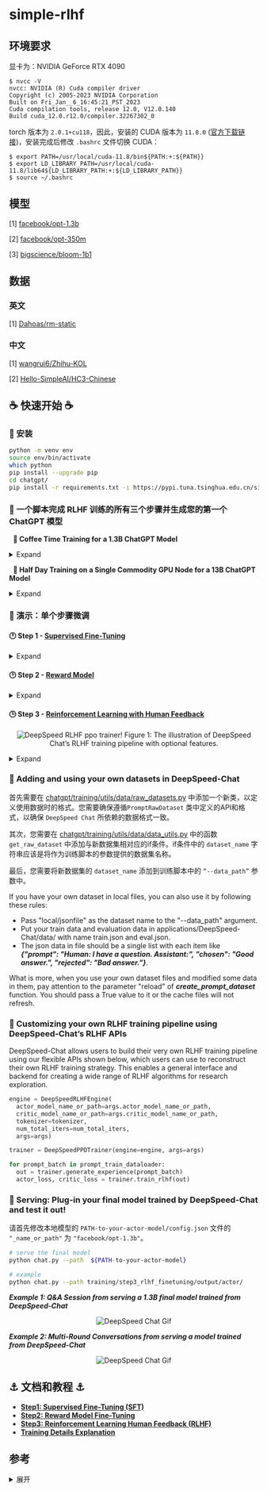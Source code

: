 # simple-rlhf

## 环境要求

显卡为：NVIDIA GeForce RTX 4090

```shell
$ nvcc -V
nvcc: NVIDIA (R) Cuda compiler driver
Copyright (c) 2005-2023 NVIDIA Corporation
Built on Fri_Jan__6_16:45:21_PST_2023
Cuda compilation tools, release 12.0, V12.0.140
Build cuda_12.0.r12.0/compiler.32267302_0
```

torch 版本为 `2.0.1+cu118`，因此，安装的 CUDA 版本为 `11.8.0` ([官方下载链接](https://developer.nvidia.com/cuda-11-8-0-download-archive))，安装完成后修改 `.bashrc` 文件切换 CUDA：

```shell
$ export PATH=/usr/local/cuda-11.8/bin${PATH:+:${PATH}}
$ export LD_LIBRARY_PATH=/usr/local/cuda-11.8/lib64${LD_LIBRARY_PATH:+:${LD_LIBRARY_PATH}}
$ source ~/.bashrc
```

## 模型

[1] [facebook/opt-1.3b](https://huggingface.co/facebook/opt-1.3b)

[2] [facebook/opt-350m](https://huggingface.co/facebook/opt-350m)

[3] [bigscience/bloom-1b1](https://huggingface.co/bigscience/bloom-1b1)

## 数据

### 英文

[1] [Dahoas/rm-static](https://huggingface.co/datasets/Dahoas/rm-static)

### 中文

[1] [wangrui6/Zhihu-KOL](https://huggingface.co/datasets/wangrui6/Zhihu-KOL)

[2] [Hello-SimpleAI/HC3-Chinese](https://huggingface.co/datasets/Hello-SimpleAI/HC3-Chinese)

## ☕ 快速开始 ☕

### 🐼 安装

```bash
python -m venv env
source env/bin/activate
which python
pip install --upgrade pip
cd chatgpt/
pip install -r requirements.txt -i https://pypi.tuna.tsinghua.edu.cn/simple
```

### 🐼 一个脚本完成 RLHF 训练的所有三个步骤并生成您的第一个 ChatGPT 模型


&nbsp;&nbsp;**:yellow_heart: Coffee Time Training for a 1.3B ChatGPT Model**


<details><summary> Expand </summary><p>

  ```bash
  python train.py --actor-model facebook/opt-1.3b --reward-model facebook/opt-350m --deployment-type single_gpu
  ```

  | Model Size (A6000-48G)            | Step 1  | Step 2  | Step 3 | Total  |
  | --------------------------------- | ------- | ------- | ------ | ------ |
  | Actor: OPT-1.3B  Reward: OPT-350M | 2900 Sec | 670 Sec | 1.2hr | 2.2hr |

</p></details>

&nbsp;&nbsp;**:green_heart: Half Day Training on a Single Commodity GPU Node for a 13B ChatGPT Model**

<details><summary> Expand </summary><p>

  ```bash
  python train.py --actor-model facebook/opt-13b --reward-model facebook/opt-350m --deployment-type single_node
  ```

  | Model Size (A100-40G)          | Step 1 | Step 2 | Step 3 | Total  |
  | ------------------------------- | ------ | ------ | ------ | ------ |
  | Actor: OPT-13B Reward: OPT-350M | 2.5hr  | 0.25hr | 10.8hr | 13.6hr |

</p></details>

### 🐼 演示：单个步骤微调

#### 🕐 Step 1 - [Supervised Fine-Tuning](./chatgpt/training/step1_supervised_finetuning)

<details><summary> Expand </summary><p>

```bash
# Move into the first step of the pipeline
cd training/step1_supervised_finetuning/

# Run the training script
bash training_scripts/other_language/run_chinese.sh

# Evaluate the model
bash evaluation_scripts/run_prompt.sh
```

</p></details>

#### 🕑 Step 2 - [Reward Model](./chatgpt/training/step2_reward_model_finetuning)

<details><summary> Expand </summary><p>

```bash
# Move into the second step of the pipeline
cd training/step2_reward_model_finetuning

# Run the training script
bash training_scripts/opt/single_gpu/run_350m.sh

# Evaluate the model
bash evaluation_scripts/run_eval.sh
```

</p></details>

#### 🕒 Step 3 - [Reinforcement Learning with Human Feedback](./chatgpt/training/step3_rlhf_finetuning)

<p align="center">


<img src="/chatgpt/assets/image/ppo_trainer.png" alt="DeepSpeed RLHF ppo trainer!"/>
Figure 1: The illustration of DeepSpeed Chat’s RLHF training pipeline with optional features.


</p>

<details><summary> Expand </summary><p>

```bash
# Move into the final step of the pipeline
cd training/step3_rlhf_finetuning/

# Run the training script
bash training_scripts/opt/single_gpu/run_1.3b.sh ../step1_supervised_finetuning/output/ ../step2_reward_model_finetuning/output/

# 运行 Tensorboard
tensorboard --logdir=step3_tensorboard
```
</p></details>


### 🐼 Adding and using your own datasets in DeepSpeed-Chat

首先需要在 [chatgpt/training/utils/data/raw_datasets.py](./chatgpt/training/utils/data/raw_datasets.py) 中添加一个新类，以定义使用数据时的格式。您需要确保遵循`PromptRawDataset` 类中定义的API和格式，以确保 `DeepSpeed Chat` 所依赖的数据格式一致。

其次，您需要在 [chatgpt/training/utils/data/data_utils.py](./chatgpt/training/utils/data/data_utils.py) 中的函数 `get_raw_dataset` 中添加与新数据集相对应的if条件。if条件中的 `dataset_name` 字符串应该是将作为训练脚本的参数提供的数据集名称。

最后，您需要将新数据集的 `dataset_name` 添加到训练脚本中的 `“--data_path”` 参数中。

If you have your own dataset in local files, you can also use it by following these rules:
* Pass "local/jsonfile" as the dataset name to the "--data_path" argument.
* Put your train data and evaluation data in applications/DeepSpeed-Chat/data/ with name train.json and eval.json.
* The json data in file should be a single list with each item like ***{"prompt": "Human: I have a question. Assistant:", "chosen": "Good answer.", "rejected": "Bad answer."}***.

What is more, when you use your own dataset files and modified some data in them, pay attention to the parameter "reload" of ***create_prompt_dataset*** function. You should pass a True value to it or the cache files will not refresh.

### 🐼 Customizing your own RLHF training pipeline using DeepSpeed-Chat’s RLHF APIs

DeepSpeed-Chat allows users to build their very own RLHF training pipeline using our flexible APIs shown below, which users can use to reconstruct their own RLHF training strategy. This enables a general interface and backend for creating a wide range of RLHF algorithms for research exploration.

```python
engine = DeepSpeedRLHFEngine(
  actor_model_name_or_path=args.actor_model_name_or_path,
  critic_model_name_or_path=args.critic_model_name_or_path,
  tokenizer=tokenizer,
  num_total_iters=num_total_iters,
  args=args)

trainer = DeepSpeedPPOTrainer(engine=engine, args=args)

for prompt_batch in prompt_train_dataloader:
  out = trainer.generate_experience(prompt_batch)
  actor_loss, critic_loss = trainer.train_rlhf(out)

```

### 🐼 Serving: Plug-in your final model trained by DeepSpeed-Chat and test it out!

请首先修改本地模型的 `PATH-to-your-actor-model/config.json` 文件的 `"_name_or_path"` 为 `"facebook/opt-1.3b"`。

```bash
# serve the final model
python chat.py --path  ${PATH-to-your-actor-model}

# example
python chat.py --path training/step3_rlhf_finetuning/output/actor/
```
***Example 1: Q&A Session from serving a 1.3B final model trained from DeepSpeed-Chat***


<div align="center">

<img src="chatgpt/assets/image/ds-chat-single.gif" alt="DeepSpeed Chat Gif"/>

</div>


***Example 2: Multi-Round Conversations from serving a model trained from DeepSpeed-Chat***


<div align="center">

<img src="chatgpt/assets/image/ds-chat.gif" alt="DeepSpeed Chat Gif"/>
</div>

## ⚓ 文档和教程 ⚓

  - [**Step1: Supervised Fine-Tuning (SFT)**](./chatgpt/training/step1_supervised_finetuning/README.md)
  - [**Step2: Reward Model Fine-Tuning**](./chatgpt/training/step2_reward_model_finetuning/README.md)
  - [**Step3: Reinforcement Learning Human Feedback (RLHF)**](./chatgpt/training/step3_rlhf_finetuning/README.md)
  - [**Training Details Explanation**](./chatgpt/training/README.md)

## 参考

<details><summary> 展开 </summary><p>

  [1] [ChatGPT 背后的“功臣”——RLHF 技术详解](https://huggingface.co/blog/zh/rlhf)
  
  [2] [ChatGPT技术解析系列之：训练框架InstructGPT](https://zhuanlan.zhihu.com/p/605516116)
  
  [3] [DeepSpeed-Chat arxiv](https://arxiv.org/abs/2308.01320)
  
  [4] [DeepSpeed-Chat pdf](https://arxiv.org/pdf/2308.01320.pdf)
  
  [5] [DeepSpeed Chat: 一键式RLHF训练，让你的类ChatGPT千亿大模型提速省钱15倍](https://github.com/microsoft/DeepSpeed/blob/master/blogs/deepspeed-chat/chinese/README.md)
  
  [6] [相对熵](https://baike.baidu.com/item/%E7%9B%B8%E5%AF%B9%E7%86%B5/4233536)
  
  [7] [KL散度和交叉熵的对比介绍](https://baijiahao.baidu.com/s?id=1763841223452070719)
  
  [8] [sunzeyeah/RLHF](https://github.com/sunzeyeah/RLHF)
  
  [9] [DeepSpeed Chat: Easy, Fast and Affordable RLHF Training of ChatGPT-like Models at All Scales](https://github.com/microsoft/DeepSpeed/tree/master/blogs/deepspeed-chat)

  [10] [microsoft/DeepSpeedExamples](https://github.com/microsoft/DeepSpeedExamples)
  
  [11] [🐕DeepSpeed-Chat: Easy, Fast and Affordable RLHF Training of ChatGPT-like Models at All Scales🐕](https://github.com/microsoft/DeepSpeedExamples/tree/master/applications/DeepSpeed-Chat)

  [12] [argparse.html#nargs](https://docs.python.org/zh-cn/3/library/argparse.html#nargs)
  
  [13] [timedelta 类对象](https://docs.python.org/zh-cn/3/library/datetime.html#datetime.timedelta)
  
  [14] [subprocess.Popen](https://docs.python.org/zh-cn/3/library/subprocess.html#subprocess.Popen)
  
  [15] [Popen.wait](https://docs.python.org/zh-cn/3/library/subprocess.html#subprocess.Popen.wait)
  
  [16] [Shell脚本](https://blog.csdn.net/weixin_44689630/article/details/120615238)
  
  [17] [shell脚本语言(超全超详细)](https://blog.csdn.net/weixin_43288201/article/details/105643692)
  
  [18] [www.deepspeed.ai/getting-started/](https://www.deepspeed.ai/getting-started/)
  
  [19] [deepspeed.add_config_arguments](https://deepspeed.readthedocs.io/en/latest/initialize.html#deepspeed.add_config_arguments)
  
  [20] [argparse.html#required](https://docs.python.org/zh-cn/3/library/argparse.html#required)
  
  [21] [pytorch.org/tutorials/beginner/basics/quickstart_tutorial.html](https://pytorch.org/tutorials/beginner/basics/quickstart_tutorial.html)
  
  [22] [os.pardir](https://docs.python.org/zh-cn/3/library/os.html#os.pardir)
  
  [23] [enable_input_require_grads](https://github.com/huggingface/transformers/blob/v4.31.0/src/transformers/modeling_utils.py#L1197)
  
  [24] [torch.nn.functional.linear](https://pytorch.org/docs/stable/generated/torch.nn.functional.linear.html#torch.nn.functional.linear)
  
  [25] [quicktour#autotokenizer](https://huggingface.co/docs/transformers/quicktour#autotokenizer)
  
  [26] [numpy.save](https://numpy.org/doc/stable/reference/generated/numpy.save.html#numpy.save)
  
  [27] [torch.utils.data.Subset](https://pytorch.org/docs/stable/data.html#torch.utils.data.Subset)
  
  [28] [torch.distributed.all_reduce](https://pytorch.org/docs/stable/distributed.html?highlight=torch+distributed+all_reduce#torch.distributed.all_reduce)
  
  [29] [NLP 之 Perplexity困惑度](https://blog.csdn.net/hxxjxw/article/details/113901476)
  
  [30] [困惑度(perplexity)的基本概念及多种模型下的计算（N-gram, 主题模型, 神经网络）](https://zhuanlan.zhihu.com/p/114432097)
  
  [31] [gradient_checkpointing_enable](https://huggingface.co/docs/transformers/v4.31.0/en/main_classes/model#transformers.PreTrainedModel.gradient_checkpointing_enable)
  
  [32] [Causal language modeling](https://huggingface.co/docs/transformers/tasks/language_modeling)
  
  [33] [deepspeed.ops.adam.DeepSpeedCPUAdam](https://deepspeed.readthedocs.io/en/latest/optimizers.html#deepspeed.ops.adam.DeepSpeedCPUAdam)

  [34] [HuggingFace.co资源下载网站](https://aliendao.cn/)

  [35] [installation#offline-mode](https://huggingface.co/docs/transformers/v4.31.0/en/installation#offline-mode)

  [36] [Download files from the Hub](https://huggingface.co/docs/huggingface_hub/v0.16.3/guides/download)

  [37] [nvcc fatal: Unsupported gpu architecture when compile fused_adam](https://github.com/microsoft/DeepSpeedExamples/issues/634)

  [38] [报错解决：RuntimeError: Error compiling objects for extension和nvcc fatal: Unsupported gpu architecture](https://blog.csdn.net/weixin_43603658/article/details/131271511)

  [39] [报错解决：RuntimeError:The detected CUDA version mismatches the version that was used to compile PyTorch.](https://blog.csdn.net/weixin_43603658/article/details/130737155)

  [40] [超详细教程——Ubuntu20.04 安装英伟达NVIDIA显卡驱动、CUDA、Cmake以及不同版本的CUDA切换](https://blog.csdn.net/m0_73860872/article/details/127276979)

  [41] [[解決方案] conda 虚拟环境中 cuda不同版本進行切換（含Linux 和 Windows）](https://blog.csdn.net/weixin_43305485/article/details/130413708)

  [42] [nvcc -v报错nvcc fatal : No input files specified； use option --help for more information](https://blog.csdn.net/qq_44849479/article/details/117855613)

  [43] [transformers.GenerationMixin.generate](https://huggingface.co/docs/transformers/main/en/main_classes/text_generation#transformers.GenerationMixin.generate)

  [44] [generation_strategies](https://huggingface.co/docs/transformers/main/en/generation_strategies)

  [45] [language_modeling](https://huggingface.co/docs/transformers/main/en/tasks/language_modeling)

  [46] [Efficient Training on a Single GPU](https://huggingface.co/docs/transformers/v4.31.0/en/perf_train_gpu_one#using-accelerate)

  [47] [GPT2Model](https://github.com/huggingface/transformers/blob/v4.31.0/src/transformers/models/gpt2/modeling_gpt2.py#L670)

  [48] [torch.nn.functional.logsigmoid](https://pytorch.org/docs/stable/generated/torch.nn.functional.logsigmoid.html#torch.nn.functional.logsigmoid)

  [47] [model.tput_timer.update_epoch_count](https://zhuanlan.zhihu.com/p/641675229)

  [48] [torch.utils.tensorboard](https://pytorch.org/docs/stable/tensorboard.html)

  [49] [torch.nn.utils.rnn.pad_sequence](https://pytorch.org/docs/stable/generated/torch.nn.utils.rnn.pad_sequence.html#torch.nn.utils.rnn.pad_sequence)

  [50] [torch.gather](https://pytorch.org/docs/stable/generated/torch.gather.html#torch.gather)

  [51] [torch.clamp](https://pytorch.org/docs/stable/generated/torch.clamp.html#torch.clamp)

  [52] [torch.nn.functional.pad](https://pytorch.org/docs/stable/generated/torch.nn.functional.pad.html#torch.nn.functional.pad)

  [53] [itertools.chain](https://docs.python.org/zh-cn/3/library/itertools.html#itertools.chain)

  [54] [transformers/quicktour#autotokenizer](https://huggingface.co/docs/transformers/quicktour#autotokenizer)

  [55] [nvcc compile error reduction_utils.h(171) error: no operator "<" matches these operands FAILED: layer_norm.cuda.o](https://github.com/microsoft/DeepSpeedExamples/issues/402)

  [56] [RuntimeError: Error building extension 'transformer_inference' in step3](https://github.com/microsoft/DeepSpeedExamples/issues/481)

  [57] [DeepSpeed-Chat cannot load models from local file?](https://github.com/microsoft/DeepSpeedExamples/issues/511)

  [58] [how to refer the trained model by deepSpeed?](https://github.com/microsoft/DeepSpeedExamples/issues/351)

  [59] [Error for run_chinese.sh of step1, other_language](https://github.com/microsoft/DeepSpeedExamples/issues/507)

</p></details>
